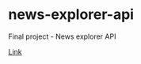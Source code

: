# news-explorer-api
Final project - News explorer API

[Link](https://gnews.students.nomoreparties.sbs)
